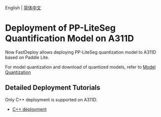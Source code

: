 English | [简体中文](README_CN.md)
# Deployment of PP-LiteSeg Quantification Model on A311D 
Now FastDeploy allows deploying PP-LiteSeg quantization model to A311D based on Paddle Lite. 

For model quantization and download of quantized models, refer to [Model Quantization](../quantize/README.md)


## Detailed Deployment Tutorials

Only C++ deployment is supported on A311D.

- [C++ deployment](cpp)
